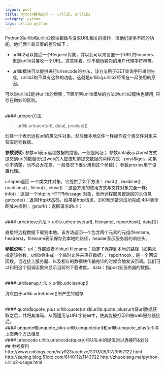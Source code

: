 ```yaml
---
layout: post
title: Python模块简介 -- urllib, urllib2
category: python
tags: urllib python
---
```


Python的urllib和urllib2模块都做与请求URL相关的操作，但他们提供不同的功能。他们两个最显着的差异如下：

* urllib2可以接受一个Request对象，并以此可以来设置一个URL的headers，但是urllib只接收一个URL。这意味着，你不能伪装你的用户代理字符串等。

* urllib模块可以提供进行urlencode的方法，该方法用于GET查询字符串的生成，urllib2的不具有这样的功能。这就是urllib与urllib2经常在一起使用的原因。

可以说urllib2是对urllib的增强 , 下面所列urllib模块的方法对urllib2模块也使用, 只存在微妙的区别。

<br/>
#### urlopen方法

> urllib.urlopen(url[, data[, proxies]])

创建一个表示远程url的类文件对象，然后像本地文件一样操作这个类文件对象来获取远程数据。

**参数说明:**
参数url表示远程数据的路径，一般是网址；
参数data表示以post方式提交到url的数据(玩过web的人应该知道提交数据的两种方式：post与get。如果你不清楚，也不必太在意，一般情况下很少用到这个参数)；
参数proxies用于设置代理。

urlopen返回 一个类文件对象，它提供了如下方法：
read() , readline() , readlines() , fileno() , close() ：这些方法的使用方式与文件对象完全一样;
info()：返回一个httplib.HTTPMessage 对象，表示远程服务器返回的头信息
getcode()：返回Http状态码。如果是http请求，200表示请求成功完成;404表示网址未找到；
geturl()：返回请求的url；

<br/>
#### urlretrieve方法
> urllib.urlretrieve(url[, filename[, reporthook[, data]]])

直接将远程数据下载到本地。该方法返回一个包含两个元素的元组(filename, headers)，filename表示保存到本地的路径，header表示服务器的响应头。

**参数说明：**
url：外部或者本地url
filename：指定了保存到本地的路径（如果未指定该参数，urllib会生成一个临时文件来保存数据）；
reporthook：是一个回调函数，当连接上服务器、以及相应的数据块传输完毕的时候会触发该回调。我们可以利用这个回调函数来显示当前的下载进度。
data：指post到服务器的数据。

<br/>
#### urlcleanup方法
> urllib.urlcleanup()

清除由于urllib.urlretrieve()所产生的缓存

<br/>
#### quote和quote_plus
urllib.quote(url)和urllib.quote_plus(url)将url数据获取之后，并将其编码，从而适用与URL字符串中，使其能被打印和被web服务器接受。

<br/>
#### unquote和unquote_plus
urllib.unquote(url)和urllib.unquote_plus(url)与上面两个方法相反

<br/>
#### urlencode
urllib.urlencode(query)将URL中的键值对以连接符&划分

<br/>
## 参考资料
http://www.cnblogs.com/wly923/archive/2013/05/07/3057122.html
http://zeping.blog.51cto.com/6140112/1143722
http://zhuoqiang.me/python-urllib2-usage.html
